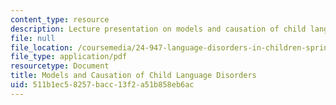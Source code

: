 ```yaml
---
content_type: resource
description: Lecture presentation on models and causation of child language disorders.
file: null
file_location: /coursemedia/24-947-language-disorders-in-children-spring-2013/511b1ec58257bacc13f2a51b858eb6ac_MIT24_947S13_ModlsLnguage.pdf
file_type: application/pdf
resourcetype: Document
title: Models and Causation of Child Language Disorders
uid: 511b1ec5-8257-bacc-13f2-a51b858eb6ac
---
```

